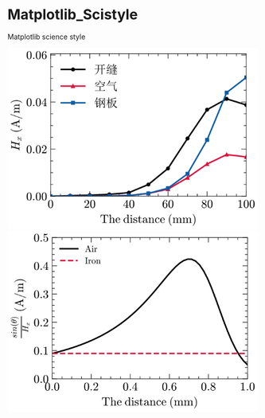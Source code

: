 # Matplotlib_Scistyle
Matplotlib science style 



![示例图](https://github.com/S-Kee/Matplotlib_Scistyle/blob/master/fig1.svg) ![示例图](https://github.com/S-Kee/Matplotlib_Scistyle/blob/master/fig14b.svg)

